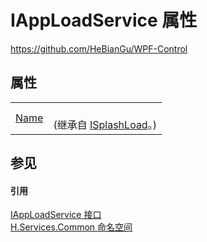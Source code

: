 # IAppLoadService 属性
https://github.com/HeBianGu/WPF-Control



## 属性
<table>
<tr>
<td><a href="0db8fede-529c-3c1d-7bba-cea37d1133d6">Name</a></td>
<td><br />(继承自 <a href="c2944c70-4b38-02ed-ec2c-d05361d2bc6f">ISplashLoad</a>。)</td></tr>
</table>

## 参见


#### 引用
<a href="4588e86a-0870-aa55-40db-e07109e60e17">IAppLoadService 接口</a>  
<a href="b9cdd84f-6623-a51a-f53b-465103ced202">H.Services.Common 命名空间</a>  
